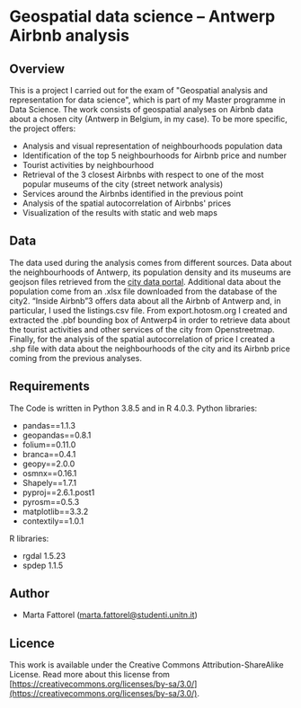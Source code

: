# Geospatial data science – Antwerp Airbnb analysis

## Overview
This is a project I carried out for the exam of "Geospatial analysis and representation for data science", which is part of my Master programme in Data Science. 
The work consists of geospatial analyses on Airbnb data about a chosen city (Antwerp in Belgium, in my case). To be more specific, the project offers:
* Analysis and visual representation of neighbourhoods population data
* Identification of the top 5 neighbourhoods for Airbnb price and number
* Tourist activities by neighbourhood 
* Retrieval of the 3 closest Airbnbs with respect to one of the most popular museums of the city (street network analysis)
* Services around the Airbnbs identified in the previous point
* Analysis of the spatial autocorrelation of Airbnbs' prices
* Visualization of the results with static and web maps


## Data
The data used during the analysis comes from different sources. Data about the neighbourhoods of Antwerp, its population density and its museums are geojson files retrieved from the [city data portal](https://portaal-stadantwerpen.opendata.arcgis.com/). Additional data about the population come from an .xlsx file downloaded from the database of the city2. “Inside Airbnb”3 offers data about all the Airbnb of Antwerp and, in particular, I used the listings.csv file. From export.hotosm.org I created and extracted the .pbf bounding box of Antwerp4 in order to retrieve data about the tourist activities and other services of the city from Openstreetmap. Finally, for the analysis of the spatial autocorrelation of price I created a .shp file with data about the neighbourhoods of the city and its Airbnb price coming from the previous analyses.

## Requirements
The Code is written in Python 3.8.5 and in R 4.0.3.
Python libraries:
* pandas==1.1.3
* geopandas==0.8.1
* folium==0.11.0
* branca==0.4.1
* geopy==2.0.0
* osmnx==0.16.1
* Shapely==1.7.1
* pyproj==2.6.1.post1
* pyrosm==0.5.3
* matplotlib==3.3.2
* contextily==1.0.1

R libraries:
* rgdal 1.5.23
* spdep 1.1.5

## Author

* Marta Fattorel (marta.fattorel@studenti.unitn.it)

## Licence

This work is available under the Creative Commons Attribution-ShareAlike License. Read more about this license from [https://creativecommons.org/licenses/by-sa/3.0/](https://creativecommons.org/licenses/by-sa/3.0/).
